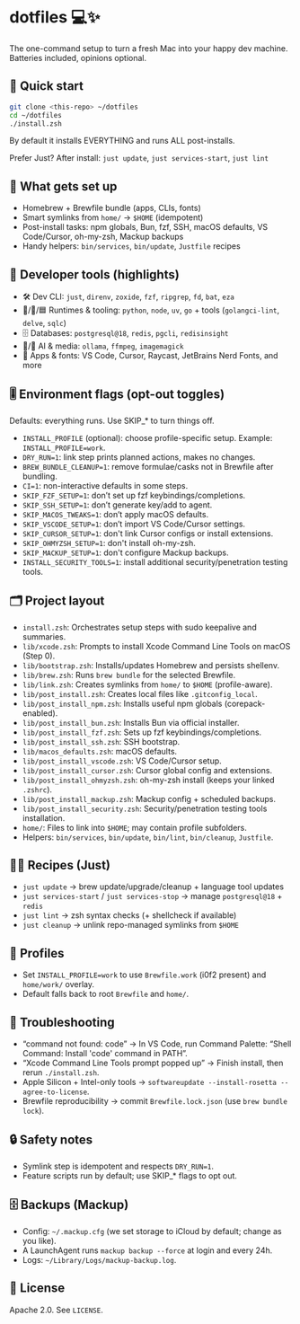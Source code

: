 dotfiles 💻✨
========

The one-command setup to turn a fresh Mac into your happy dev machine. Batteries included, opinions optional.

🚀 Quick start
--------------

```bash
git clone <this-repo> ~/dotfiles
cd ~/dotfiles
./install.zsh
```

By default it installs EVERYTHING and runs ALL post-installs.

Prefer Just? After install: `just update`, `just services-start`, `just lint`

🧰 What gets set up
-------------------
- Homebrew + Brewfile bundle (apps, CLIs, fonts)
- Smart symlinks from `home/` → `$HOME` (idempotent)
- Post-install tasks: npm globals, Bun, fzf, SSH, macOS defaults, VS Code/Cursor, oh-my-zsh, Mackup backups
- Handy helpers: `bin/services`, `bin/update`, `Justfile` recipes

🧪 Developer tools (highlights)
-------------------------------
- 🛠️ Dev CLI: `just`, `direnv`, `zoxide`, `fzf`, `ripgrep`, `fd`, `bat`, `eza`
- 🐍/🦫/🟦 Runtimes & tooling: `python`, `node`, `uv`, `go` + tools (`golangci-lint`, `delve`, `sqlc`)
- 🗄️ Databases: `postgresql@18`, `redis`, `pgcli`, `redisinsight`
- 🧠/🎥 AI & media: `ollama`, `ffmpeg`, `imagemagick`
- 💬 Apps & fonts: VS Code, Cursor, Raycast, JetBrains Nerd Fonts, and more

🎚️ Environment flags (opt-out toggles)
--------------------------------------
Defaults: everything runs. Use SKIP_* to turn things off.

- `INSTALL_PROFILE` (optional): choose profile-specific setup. Example: `INSTALL_PROFILE=work`.
- `DRY_RUN=1`: link step prints planned actions, makes no changes.
- `BREW_BUNDLE_CLEANUP=1`: remove formulae/casks not in Brewfile after bundling.
- `CI=1`: non-interactive defaults in some steps.
- `SKIP_FZF_SETUP=1`: don’t set up fzf keybindings/completions.
- `SKIP_SSH_SETUP=1`: don’t generate key/add to agent.
- `SKIP_MACOS_TWEAKS=1`: don’t apply macOS defaults.
- `SKIP_VSCODE_SETUP=1`: don’t import VS Code/Cursor settings.
- `SKIP_CURSOR_SETUP=1`: don't link Cursor configs or install extensions.
- `SKIP_OHMYZSH_SETUP=1`: don't install oh-my-zsh.
- `SKIP_MACKUP_SETUP=1`: don't configure Mackup backups.
- `INSTALL_SECURITY_TOOLS=1`: install additional security/penetration testing tools.

🗂️ Project layout
-----------------
- `install.zsh`: Orchestrates setup steps with sudo keepalive and summaries.
- `lib/xcode.zsh`: Prompts to install Xcode Command Line Tools on macOS (Step 0).
- `lib/bootstrap.zsh`: Installs/updates Homebrew and persists shellenv.
- `lib/brew.zsh`: Runs `brew bundle` for the selected Brewfile.
- `lib/link.zsh`: Creates symlinks from `home/` to `$HOME` (profile-aware).
- `lib/post_install.zsh`: Creates local files like `.gitconfig_local`.
- `lib/post_install_npm.zsh`: Installs useful npm globals (corepack-enabled).
- `lib/post_install_bun.zsh`: Installs Bun via official installer.
- `lib/post_install_fzf.zsh`: Sets up fzf keybindings/completions.
- `lib/post_install_ssh.zsh`: SSH bootstrap.
- `lib/macos_defaults.zsh`: macOS defaults.
- `lib/post_install_vscode.zsh`: VS Code/Cursor setup.
- `lib/post_install_cursor.zsh`: Cursor global config and extensions.
- `lib/post_install_ohmyzsh.zsh`: oh-my-zsh install (keeps your linked `.zshrc`).
- `lib/post_install_mackup.zsh`: Mackup config + scheduled backups.
- `lib/post_install_security.zsh`: Security/penetration testing tools installation.
- `home/`: Files to link into `$HOME`; may contain profile subfolders.
- Helpers: `bin/services`, `bin/update`, `bin/lint`, `bin/cleanup`, `Justfile`.

🧑‍🍳 Recipes (Just)
-------------------
- `just update` → brew update/upgrade/cleanup + language tool updates
- `just services-start` / `just services-stop` → manage `postgresql@18` + `redis`
- `just lint` → zsh syntax checks (+ shellcheck if available)
- `just cleanup` → unlink repo-managed symlinks from `$HOME`

📝 Profiles
-----------
- Set `INSTALL_PROFILE=work` to use `Brewfile.work` (i0f2 present) and `home/work/` overlay.
- Default falls back to root `Brewfile` and `home/`.

🧯 Troubleshooting
------------------
- “command not found: code” → In VS Code, run Command Palette: “Shell Command: Install 'code' command in PATH”.
- “Xcode Command Line Tools prompt popped up” → Finish install, then rerun `./install.zsh`.
- Apple Silicon + Intel-only tools → `softwareupdate --install-rosetta --agree-to-license`.
- Brewfile reproducibility → commit `Brewfile.lock.json` (use `brew bundle lock`).

🔒 Safety notes
---------------
- Symlink step is idempotent and respects `DRY_RUN=1`.
- Feature scripts run by default; use SKIP_* flags to opt out.

🗄️ Backups (Mackup)
--------------------
- Config: `~/.mackup.cfg` (we set storage to iCloud by default; change as you like).
- A LaunchAgent runs `mackup backup --force` at login and every 24h.
- Logs: `~/Library/Logs/mackup-backup.log`.

📜 License
----------
Apache 2.0. See `LICENSE`.
